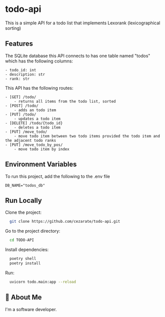 # todo-api

This is a simple API for a todo list that implements Lexorank (lexicographical sorting)
## Features

The SQLite database this API connects to has one table named "todos" which has the following columns: 

    - todo_id: int
    - description: str
    - rank: str

This API has the following routes:

    - [GET] /todo/
        - returns all items from the todo list, sorted
    - [POST] /todo/
        - adds an todo item
    - [PUT] /todo/
        - updates a todo item
    - [DELETE] /todo/{todo_id}
        - deletes a todo item
    - [PUT] /move_todo/
        - move todo item between two todo items provided the todo item and the adjacent todo ranks
    - [PUT] /move_todo_by_pos/
        - move todo item by index
## Environment Variables

To run this project, add the following to the .env file

    DB_NAME="todos_db"

## Run Locally

Clone the project:

```bash
  git clone https://github.com/cezarate/todo-api.git
```

Go to the project directory:

```bash
  cd TODO-API
```

Install dependencies:

```bash
  poetry shell
  poetry install
```

Run:
```bash
  uvicorn todo.main:app --reload
```
## 🚀 About Me
I'm a software developer.


